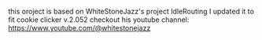 this oroject is based on WhiteStoneJazz's project IdleRouting
I updated it to fit cookie clicker v.2.052
checkout his youtube channel:
https://www.youtube.com/@whitestonejazz
